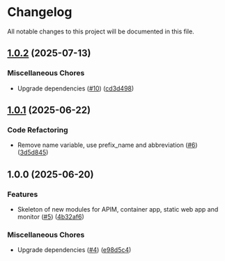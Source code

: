 # Changelog

All notable changes to this project will be documented in this file.

## [1.0.2](https://github.com/sebastianczech/terraform-azure-free-serverless-modules/compare/v1.0.1...v1.0.2) (2025-07-13)

### Miscellaneous Chores

* Upgrade dependencies ([#10](https://github.com/sebastianczech/terraform-azure-free-serverless-modules/issues/10)) ([cd3d498](https://github.com/sebastianczech/terraform-azure-free-serverless-modules/commit/cd3d49895de60ea58e8b6fa11cb3777bbcef9a1a))

## [1.0.1](https://github.com/sebastianczech/terraform-azure-free-serverless-modules/compare/v1.0.0...v1.0.1) (2025-06-22)

### Code Refactoring

* Remove name variable, use prefix_name and abbreviation ([#6](https://github.com/sebastianczech/terraform-azure-free-serverless-modules/issues/6)) ([3d5d845](https://github.com/sebastianczech/terraform-azure-free-serverless-modules/commit/3d5d845b8a62fa3e3acd4d27ff532473f0fad423))

## 1.0.0 (2025-06-20)

### Features

* Skeleton of new modules for APIM, container app, static web app and monitor ([#5](https://github.com/sebastianczech/terraform-azure-free-serverless-modules/issues/5)) ([4b32af6](https://github.com/sebastianczech/terraform-azure-free-serverless-modules/commit/4b32af65b497356c96a7548a9ea9eb8ff75190c3))

### Miscellaneous Chores

* Upgrade dependencies ([#4](https://github.com/sebastianczech/terraform-azure-free-serverless-modules/issues/4)) ([e98d5c4](https://github.com/sebastianczech/terraform-azure-free-serverless-modules/commit/e98d5c4bf06f5dbae3dd667e775a411ba641cceb))

